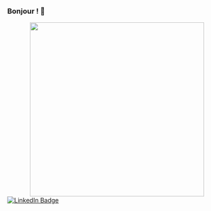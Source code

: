 ### Bonjour ! 👋

<div id="header" align="center">
  <img src="https://media.giphy.com/media/jdPMeyv9rn0hZHh8n9/giphy.gif" width="400"/>
</div>

<div id='badge'>
 <a href="https://www.linkedin.com/in/fabrice-pivert-/">
    <img src="https://img.shields.io/badge/LinkedIn-blue?logo=linkedin&logoColor=white&style=for-the-badge" target="_blank" alt="LinkedIn Badge"/>
  </a>
</div>

